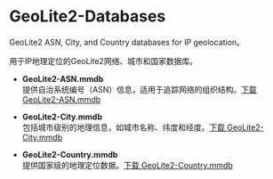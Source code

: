# GeoLite2-Databases
GeoLite2 ASN, City, and Country databases for IP geolocation。

用于IP地理定位的GeoLite2网络、城市和国家数据库。

- **GeoLite2-ASN.mmdb**  
  提供自治系统编号（ASN）信息，适用于追踪网络的组织结构。[下载 GeoLite2-ASN.mmdb](https://github.com/MyCan93/GeoLite2-Databases/releases/download/GeoLite2/GeoLite2-ASN.mmdb)

- **GeoLite2-City.mmdb**  
  包括城市级别的地理信息，如城市名称、纬度和经度。[下载 GeoLite2-City.mmdb](https://github.com/MyCan93/GeoLite2-Databases/releases/download/GeoLite2/GeoLite2-ASN.mmdb)

- **GeoLite2-Country.mmdb**  
  提供国家级的地理定位数据。[下载 GeoLite2-Country.mmdb](https://github.com/MyCan93/GeoLite2-Databases/releases/download/GeoLite2/GeoLite2-ASN.mmdb)
